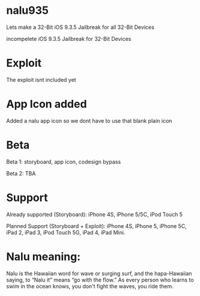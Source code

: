 # nalu935

Lets make a 32-Bit iOS 9.3.5 Jailbreak for all 32-Bit Devices

incompelete iOS 9.3.5 Jailbreak for 32-Bit Devices

# Exploit

The exploit isnt included yet

# App Icon added

Added a nalu app icon so we dont have to use that blank plain icon

# Beta

Beta 1: storyboard, app icon, codesign bypass

Beta 2: TBA


# Support

Already supported (Storyboard): iPhone 4S, iPhone 5/5C, iPod Touch 5

Planned Support (Storyboard + Exploit): iPhone 4S, iPhone 5, iPhone 5C, iPad 2, iPad 3, iPod Touch 5G, iPad 4, iPad Mini.

# Nalu meaning:

Nalu is the Hawaiian word for wave or surging surf, 
and the hapa-Hawaiian saying, to “Nalu it” means “go with the flow.” 
As every person who learns to swim in the ocean knows, 
you don't fight the waves, you ride them.
